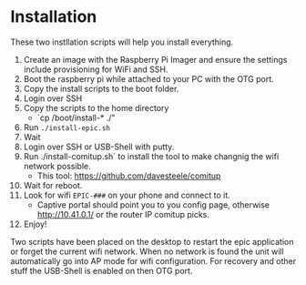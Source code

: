 # Installation
These two instllation scripts will help you install everything.

1. Create an image with the Raspberry Pi Imager and ensure the settings include provisioning for WiFi and SSH.
2. Boot the raspberry pi while attached to your PC with the OTG port.
2. Copy the install scripts to the boot folder.
3. Login over SSH 
4. Copy the scripts to the home directory
    - `cp /boot/install-* ./"
5. Run `./install-epic.sh`
6. Wait
7. Login over SSH or USB-Shell with putty.
8. Run ./install-comitup.sh` to install the tool to make changnig the wifi network possible.
    - This tool: https://github.com/davesteele/comitup
9. Wait for reboot.
10. Look for wifi `EPIC-###` on your phone and connect to it.
    - Captive portal should point you to you config page, otherwise http://10.41.0.1/ or the router IP comitup picks.
11. Enjoy!

Two scripts have been placed on the desktop to restart the epic application or forget the current wifi network.
When no network is found the unit will automatically go into AP mode for wifi configuration.
For recovery and other stuff the USB-Shell is enabled on then OTG port.